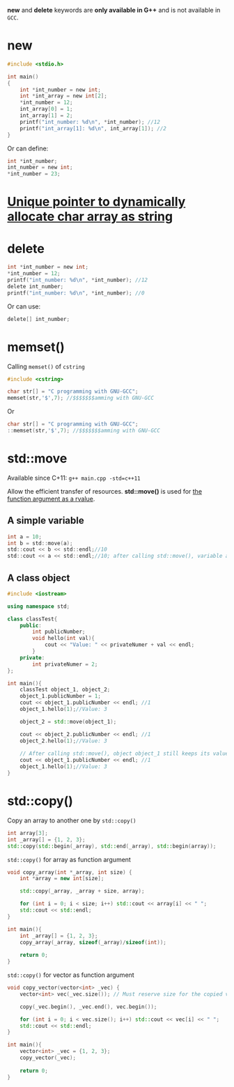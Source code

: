 **new** and **delete** keywords are **only available in G++** and is not available in ``GCC``.

# new

```c
#include <stdio.h>

int main()
{  
	int *int_number = new int;
	int *int_array = new int[2];
	*int_number = 12;
	int_array[0] = 1;
	int_array[1] = 2;
	printf("int_number: %d\n", *int_number); //12
	printf("int_array[1]: %d\n", int_array[1]); //2
}
```
Or can define:

```c
int *int_number;
int_number = new int;
*int_number = 23;
```
# [Unique pointer to dynamically allocate char array as string](https://github.com/TranPhucVinh/Cplusplus/blob/master/Physical%20layer/Memory/Pointer/Smart%20pointer/Unique%20pointer%20for%20array.md#unique-pointer-for-char-array-as-string)

# delete

```c
int *int_number = new int;
*int_number = 12;
printf("int_number: %d\n", *int_number); //12
delete int_number;
printf("int_number: %d\n", *int_number); //0
```
Or can use:
```c
delete[] int_number;
```
# memset()

Calling ``memset()`` of ``cstring``

```cpp 
#include <cstring>

char str[] = "C programming with GNU-GCC";
memset(str,'$',7); //$$$$$$$amming with GNU-GCC
```

Or

```cpp
char str[] = "C programming with GNU-GCC";
::memset(str,'$',7); //$$$$$$$amming with GNU-GCC
```
# std::move

Available since C+11: ``g++ main.cpp -std=c++11``

Allow the efficient transfer of resources. **std::move()** is used for [the function argument as a rvalue](https://github.com/TranPhucVinh/Cplusplus/blob/master/Physical%20layer/Memory/lvalue%20and%20rvalue.md#rvalue-as-function-argument).

## A simple variable

```c
int a = 10;
int b = std::move(a);
std::cout << b << std::endl;//10
std::cout << a << std::endl;//10; after calling std::move(), variable a still keeps its value
```

## A class object

```cpp
#include <iostream>

using namespace std;

class classTest{
	public:
		int publicNumber;
		void hello(int val){
			cout << "Value: " << privateNumer + val << endl;
		}
	private:
		int privateNumer = 2;
};

int main(){
	classTest object_1, object_2;
	object_1.publicNumber = 1;
	cout << object_1.publicNumber << endl; //1
	object_1.hello(1);//Value: 3

	object_2 = std::move(object_1);

	cout << object_2.publicNumber << endl; //1
	object_2.hello(1);//Value: 3
	
	// After calling std::move(), object object_1 still keeps its value
	cout << object_1.publicNumber << endl; //1
	object_1.hello(1);//Value: 3
}
```
# std::copy()
Copy an array to another one by ``std::copy()``
```cpp
int array[3];
int _array[] = {1, 2, 3};
std::copy(std::begin(_array), std::end(_array), std::begin(array));
```
``std::copy()`` for array as function argument
```cpp
void copy_array(int *_array, int size) {
    int *array = new int[size];

    std::copy(_array, _array + size, array);

    for (int i = 0; i < size; i++) std::cout << array[i] << " ";
    std::cout << std::endl;
}

int main(){
    int _array[] = {1, 2, 3};
    copy_array(_array, sizeof(_array)/sizeof(int));
    
    return 0;
}
```
``std::copy()`` for vector as function argument
```cpp
void copy_vector(vector<int> _vec) {
    vector<int> vec(_vec.size()); // Must reserve size for the copied vector

    copy(_vec.begin(), _vec.end(), vec.begin());

    for (int i = 0; i < vec.size(); i++) std::cout << vec[i] << " ";
    std::cout << std::endl;
}

int main(){
    vector<int> _vec = {1, 2, 3};
    copy_vector(_vec);
    
    return 0;
}
```
